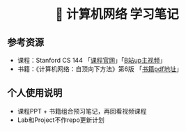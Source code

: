 <h1 align="center">📔 计算机网络 学习笔记</h1>

## 参考资源
- 课程：Stanford CS 144 「[课程官网](https://cs144.github.io/)」「[B站up主视频](https://www.bilibili.com/video/BV1e5411c7aY)」
- 书籍：《计算机网络：自顶向下方法》第6版 「[书籍pdf地址](https://eclass.teicrete.gr/modules/document/file.php/TP326/%CE%98%CE%B5%CF%89%CF%81%CE%AF%CE%B1%20(Lectures)/Computer_Networking_A_Top-Down_Approach.pdf)」

## 个人使用说明
- 课程PPT + 书籍组合预习笔记，再回看视频课程
- Lab和Project不作repo更新计划



